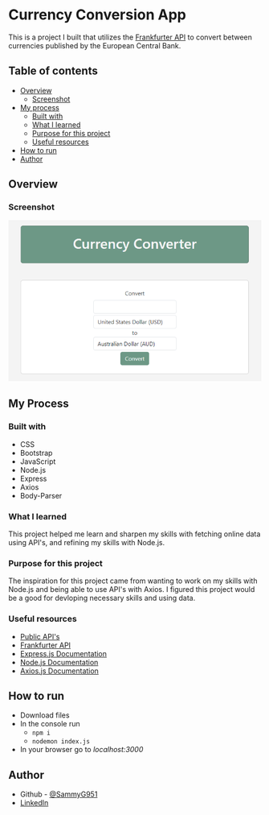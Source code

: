  # Currency Conversion App

This is a project I built that utilizes the [Frankfurter API](https://www.frankfurter.app/) to convert between currencies published by the European Central Bank.

## Table of contents

- [Overview](#overview)
    - [Screenshot](#screenshot)
- [My process](#my-process)
    - [Built with](#built-with)
    - [What I learned](#what-i-learned)
    - [Purpose for this project](#purpose-for-this-project)
    - [Useful resources](#useful-resources)
- [How to run](#how-to-run)
- [Author](#author)

## Overview

### Screenshot

![Screenshot](/public/images/Screenshot.PNG)

## My Process

### Built with

- CSS
- Bootstrap
- JavaScript
- Node.js
- Express
- Axios
- Body-Parser

### What I learned

This project helped me learn and sharpen my skills with fetching online data using API's, and refining my skills with Node.js.

### Purpose for this project

The inspiration for this project came from wanting to work on my skills with Node.js and being able to use API's with Axios. I figured this project would be a good for devloping necessary skills and using data.

### Useful resources

- [Public API's](https://github.com/appbrewery/public-api-lists)
- [Frankfurter API](https://www.frankfurter.app/)
- [Express.js Documentation](https://expressjs.com/en/starter/installing.html)
- [Node.js Documentation](https://nodejs.org/en/docs)
- [Axios.js Documentation](https://axios-http.com/docs/intro)

## How to run

- Download files
- In the console run
    - `npm i`
    - `nodemon index.js`
- In your browser go to *localhost:3000*

## Author

- Github - [@SammyG951](https://github.com/SammyG951)
- [LinkedIn](https://www.linkedin.com/in/samuel-gonzalez-iii-b8057b1a3/)